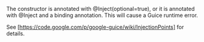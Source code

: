 The constructor is annotated with @Inject(optional=true), or it is annotated
with @Inject and a binding annotation. This will cause a Guice runtime error.

See [https://code.google.com/p/google-guice/wiki/InjectionPoints] for details.
